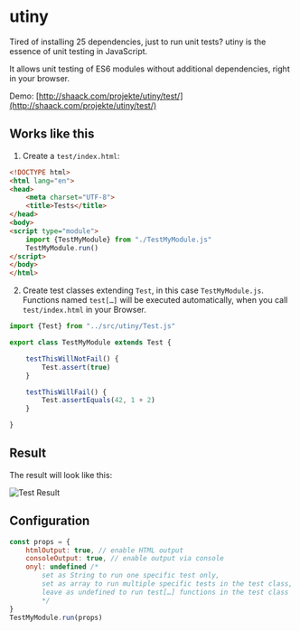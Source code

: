 # utiny

Tired of installing 25 dependencies, just to run unit tests? utiny is
the essence of unit testing in JavaScript.

It allows unit testing of ES6 modules without additional dependencies, right in your browser.

Demo: [http://shaack.com/projekte/utiny/test/](http://shaack.com/projekte/utiny/test/)

## Works like this

1. Create a `test/index.html`:

```html
<!DOCTYPE html>
<html lang="en">
<head>
    <meta charset="UTF-8">
    <title>Tests</title>
</head>
<body>
<script type="module">
    import {TestMyModule} from "./TestMyModule.js"
    TestMyModule.run()
</script>
</body>
</html>
```

2. Create test classes extending `Test`, in this case `TestMyModule.js`. 
Functions named `test[…]` will be executed automatically, when you call 
`test/index.html` in your Browser.

```javascript
import {Test} from "../src/utiny/Test.js"

export class TestMyModule extends Test {

    testThisWillNotFail() {
        Test.assert(true)
    }

    testThisWillFail() {
        Test.assertEquals(42, 1 + 2)
    }

}
```

## Result

The result will look like this:

![Test Result](http://shaack.com/projekte/assets/img/svjs_test.png)

## Configuration

```javascript
const props = {
    htmlOutput: true, // enable HTML output
    consoleOutput: true, // enable output via console
    onyl: undefined /* 
        set as String to run one specific test only,
        set as array to run multiple specific tests in the test class,
        leave as undefined to run test[…] functions in the test class 
        */ 
}
TestMyModule.run(props)
```

